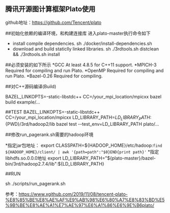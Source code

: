 ## 腾讯开源图计算框架Plato使用

github地址：https://github.com/Tencent/plato

##初始化依赖的编译环境，和构建连接库
进入plato-master执行命令如下
* install compile dependencies.
sh ./docker/install-dependencies.sh
* download and build staticlly linked libraries.
sh ./3rdtools.sh distclean && ./3rdtools.sh install

##必须安装的如下所示
*GCC
At least 4.8.5 for C++11 support.
*MPICH-3
Required for compiling and run Plato.
*OpenMP
Required for compiling and run Plato.
*Bazel-0.26
Required for compiling.

##对C++源码编译(Build)

BAZEL_LINKOPTS=-static-libstdc++ CC=/your_mpi_location/mpicxx bazel build example/...

##TEST
BAZEL_LINKOPTS=-static-libstdc++ CC=/your_mpi_location/mpicxx LD_LIBRARY_PATH=${LD_LIBRARY_PATH}:${PWD}/3rd/hadoop2/lib bazel test --test_env=LD_LIBRARY_PATH plato/...

##修改run_pagerank.sh需要的hadoop环境

*指定jar包地址：
export CLASSPATH=${HADOOP_HOME}/etc/hadoop:`find ${HADOOP_HOME}/client/ | awk '{path=path":"$0}END{print path}'`
*指定libhdfs.so.0.0.0地址
export LD_LIBRARY_PATH="${plato-master}/bazel-bin/3rd/hadoop2.7.4/lib":${LD_LIBRARY_PATH}

##RUN

sh ./scripts/run_pagerank.sh

参考：https://www.xgithub.com/2019/11/08/tencent-plato-%E8%85%BE%E8%AE%AF%E9%AB%98%E6%80%A7%E8%83%BD%E5%9B%BE%E8%AE%A1%E7%AE%97%E6%A1%86%E6%9E%B6plato/



